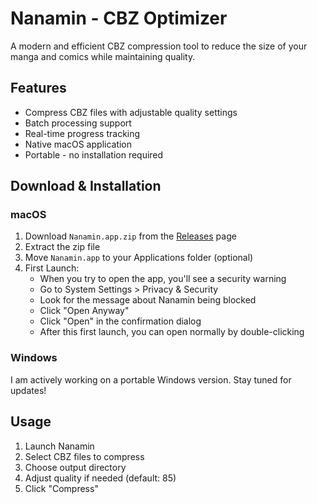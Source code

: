# Nanamin - CBZ Optimizer

A modern and efficient CBZ compression tool to reduce the size of your manga and comics while maintaining quality.

## Features

- Compress CBZ files with adjustable quality settings
- Batch processing support
- Real-time progress tracking
- Native macOS application
- Portable - no installation required

## Download & Installation

### macOS
1. Download `Nanamin.app.zip` from the [Releases](https://github.com/crisperience/nanamin-cbz-optimizer/releases) page
2. Extract the zip file
3. Move `Nanamin.app` to your Applications folder (optional)
4. First Launch:
   - When you try to open the app, you'll see a security warning
   - Go to System Settings > Privacy & Security
   - Look for the message about Nanamin being blocked
   - Click "Open Anyway"
   - Click "Open" in the confirmation dialog
   - After this first launch, you can open normally by double-clicking

### Windows
I am actively working on a portable Windows version. Stay tuned for updates!

## Usage

1. Launch Nanamin
2. Select CBZ files to compress
3. Choose output directory
4. Adjust quality if needed (default: 85)
5. Click "Compress" 
